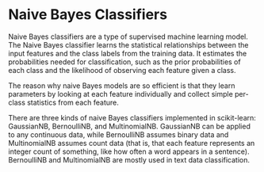 # Naive Bayes Classifiers
Naive Bayes classifiers are a type of supervised machine learning model. The Naive Bayes classifier learns the statistical relationships between the input features and the class labels from the training data. It estimates the probabilities needed for classification, such as the prior probabilities of each class and the likelihood of observing each feature given a class.

The reason why naive Bayes models are so efficient is that they learn parameters by looking at each feature individually and collect simple per-class statistics from each feature.

There are three kinds of naive Bayes classifiers implemented in scikit-learn: GaussianNB, BernoulliNB, and MultinomialNB. GaussianNB can be applied to any continuous data, while BernoulliNB assumes binary data and MultinomialNB assumes count data (that is, that each feature represents an integer count of something, like how often a word appears in a sentence). BernoulliNB and MultinomialNB are mostly used in text data classification.

